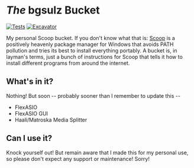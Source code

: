 # _The_ bgsulz Bucket

[![Tests](https://github.com/bgsulz/bgsulz-Bucket/actions/workflows/ci.yml/badge.svg)](https://github.com/bgsulz/bgsulz-Bucket/actions/workflows/ci.yml) [![Excavator](https://github.com/bgsulz/bgsulz-Bucket/actions/workflows/excavator.yml/badge.svg)](https://github.com/bgsulz/bgsulz-Bucket/actions/workflows/excavator.yml)

My personal Scoop bucket. If you don't know what that is: [Scoop](https://scoop.sh) is a positively heavenly package manager for Windows that avoids PATH pollution and tries its best to install everything portably. A bucket is, in layman's terms, just a bunch of instructions for Scoop that tells it how to install different programs from around the internet.

## What's in it?

Nothing! But soon -- probably sooner than I remember to update this --
- FlexASIO
- FlexASIO GUI
- Haali/Matroska Media Splitter

## Can I use it?

Knock yourself out! But remain aware that I made this for my personal use, so please don't expect any support or maintenance! Sorry!